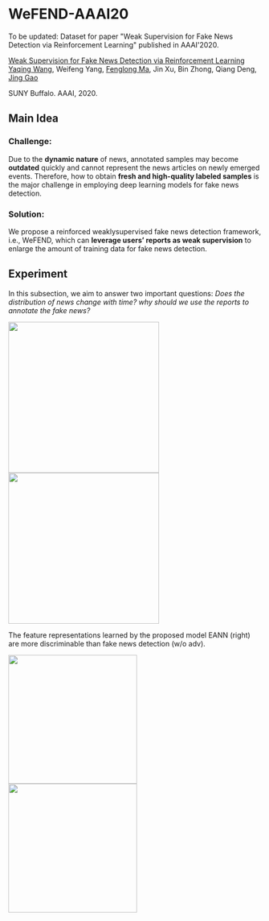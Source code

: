 # WeFEND-AAAI20
To be updated: Dataset for paper "Weak Supervision for Fake News Detection via Reinforcement Learning" published in AAAI'2020.

[Weak Supervision for Fake News Detection via Reinforcement Learning](https://arxiv.org/abs/1912.12520)  
 [Yaqing Wang](http://www.acsu.buffalo.edu/~yaqingwa/),
 Weifeng Yang,
 [Fenglong Ma](http://www.personal.psu.edu/ffm5105/), 
  Jin Xu, Bin Zhong, Qiang Deng,
 [Jing Gao](https://cse.buffalo.edu/~jing/)
 
 SUNY Buffalo. AAAI, 2020.
 
 
 
 ## Main Idea
 ### Challenge: 
Due to the __dynamic nature__ of news, annotated samples may become __outdated__ quickly and cannot represent the news articles on newly emerged events. Therefore, how to obtain __fresh and
high-quality labeled samples__ is the major challenge in employing deep learning models for fake news detection.

### Solution: 
We propose a reinforced weaklysupervised fake news detection framework, i.e., WeFEND,
which can __leverage users’ reports as weak supervision__ to enlarge the amount of training data for fake news detection.

## Experiment
In this subsection, we aim to answer two important questions:
  *Does the distribution of news change with time?*
  *why should we use the reports to annotate the fake
news?*

<img src="https://github.com/yaqingwang/EANN-KDD18/blob/master/Fig/Accuracy.png" width="300">  <img src="https://github.com/yaqingwang/EANN-KDD18/blob/master/Fig/F1.png" width="300">

The feature representations learned by the proposed model EANN (right) are more discriminable than fake news detection (w/o adv).

<img src="https://github.com/yaqingwang/EANN-KDD18/blob/master/Fig/baseline_tsne.png" width="256">  <img src="https://github.com/yaqingwang/EANN-KDD18/blob/master/Fig/model_tsne.png" width="256">
 



